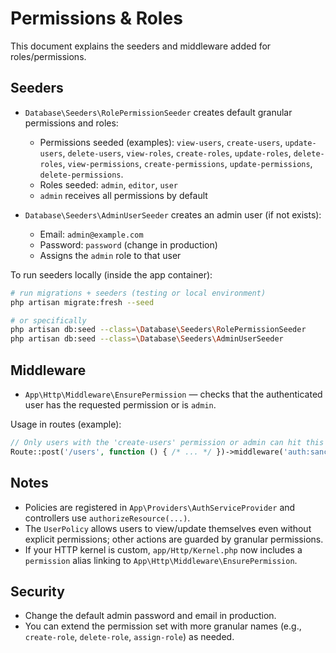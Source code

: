 # Permissions & Roles

This document explains the seeders and middleware added for roles/permissions.

Seeders
-------
- `Database\Seeders\RolePermissionSeeder` creates default granular permissions and roles:
  - Permissions seeded (examples): `view-users`, `create-users`, `update-users`, `delete-users`,
    `view-roles`, `create-roles`, `update-roles`, `delete-roles`,
    `view-permissions`, `create-permissions`, `update-permissions`, `delete-permissions`.
  - Roles seeded: `admin`, `editor`, `user`
  - `admin` receives all permissions by default

- `Database\Seeders\AdminUserSeeder` creates an admin user (if not exists):
  - Email: `admin@example.com`
  - Password: `password` (change in production)
  - Assigns the `admin` role to that user

To run seeders locally (inside the app container):

```bash
# run migrations + seeders (testing or local environment)
php artisan migrate:fresh --seed

# or specifically
php artisan db:seed --class=\Database\Seeders\RolePermissionSeeder
php artisan db:seed --class=\Database\Seeders\AdminUserSeeder
```

Middleware
----------
- `App\Http\Middleware\EnsurePermission` — checks that the authenticated user has the requested permission or is `admin`.

Usage in routes (example):

```php
// Only users with the 'create-users' permission or admin can hit this route
Route::post('/users', function () { /* ... */ })->middleware('auth:sanctum', 'permission:create-users');
```

Notes
-----
- Policies are registered in `App\Providers\AuthServiceProvider` and controllers use `authorizeResource(...)`.
- The `UserPolicy` allows users to view/update themselves even without explicit permissions; other actions are guarded by granular permissions.
- If your HTTP kernel is custom, `app/Http/Kernel.php` now includes a `permission` alias linking to `App\Http\Middleware\EnsurePermission`.

Security
--------
- Change the default admin password and email in production.
- You can extend the permission set with more granular names (e.g., `create-role`, `delete-role`, `assign-role`) as needed.
